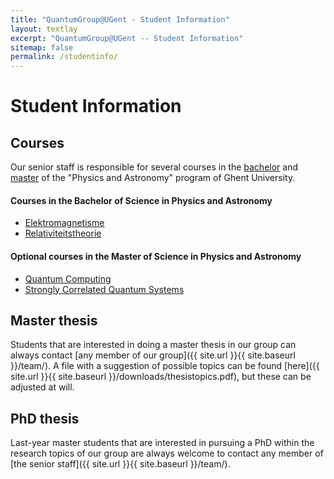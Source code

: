 ```yaml
---
title: "QuantumGroup@UGent - Student Information"
layout: textlay
excerpt: "QuantumGroup@UGent -- Student Information"
sitemap: false
permalink: /studentinfo/
---
```


# Student Information

## Courses
Our senior staff is responsible for several courses in the [bachelor](https://studiegids.ugent.be/2020/NL/FACULTY/C/BACH/CBFYST/CBFYST.html) and [master](https://studiegids.ugent.be/2020/NL/FACULTY/C/MABA/CMFYST/CMFYST.html) of  the "Physics and Astronomy" program of Ghent University.

#### Courses in the Bachelor of Science in Physics and Astronomy

* [Elektromagnetisme](https://studiegids.ugent.be/2020/NL/studiefiches/C002133.pdf)
* [Relativiteitstheorie](https://studiegids.ugent.be/2020/NL/studiefiches/C002462.pdf)

#### Optional courses in the Master of Science in Physics and Astronomy
* [Quantum Computing](https://studiegids.ugent.be/2020/NL/studiefiches/C003668.pdf)
* [Strongly Correlated Quantum Systems](https://studiegids.ugent.be/2020/NL/studiefiches/C004071.pdf)

## Master thesis

Students that are interested in doing a master thesis in our group can always contact [any member of our group]({{ site.url }}{{ site.baseurl }}/team/). A file with a suggestion of possible topics can be found [here]({{ site.url }}{{ site.baseurl }}/downloads/thesistopics.pdf), but these can be adjusted at will.

## PhD thesis

Last-year master students that are interested in pursuing a PhD within the research topics of our group are always welcome to contact any member of [the senior staff]({{ site.url }}{{ site.baseurl }}/team/).
